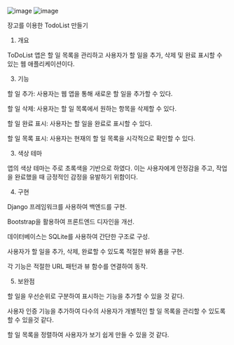 ![image](https://github.com/No-366/opensource-3-1-/assets/142786224/fbbd8e1f-fce6-4686-8498-d3bf931fa88b)
![image](https://github.com/No-366/opensource-3-1-/assets/142786224/3a247ea4-c06c-4c0b-b548-359f01f27a10)



장고를 이용한 TodoList 만들기 

1. 개요

ToDoList 앱은 할 일 목록을 관리하고 사용자가 할 일을 추가, 삭제 및 완료 표시할 수 있는 웹 애플리케이션이다.


3. 기능

할 일 추가: 사용자는 웹 앱을 통해 새로운 할 일을 추가할 수 있다.

할 일 삭제: 사용자는 할 일 목록에서 원하는 항목을 삭제할 수 있다.

할 일 완료 표시: 사용자는 할 일을 완료로 표시할 수 있다.

할 일 목록 표시: 사용자는 현재의 할 일 목록을 시각적으로 확인할 수 있다.


3. 색상 테마

앱의 색상 테마는 주로 초록색을 기반으로 하였다. 이는 사용자에게 안정감을 주고, 작업을 완료했을 때 긍정적인 감정을 유발하기 위함이다.


4. 구현

Django 프레임워크를 사용하여 백엔드를 구현.

Bootstrap을 활용하여 프론트엔드 디자인을 개선.

데이터베이스는 SQLite를 사용하여 간단한 구조로 구성.

사용자가 할 일을 추가, 삭제, 완료할 수 있도록 적절한 뷰와 폼을 구현.

각 기능은 적절한 URL 패턴과 뷰 함수를 연결하여 동작.


5. 보완점

할 일을 우선순위로 구분하여 표시하는 기능을 추가할 수 있을 것 같다.

사용자 인증 기능을 추가하여 다수의 사용자가 개별적인 할 일 목록을 관리할 수 있도록 할 수 있을것 같다.

할 일 목록을 정렬하여 사용자가 보기 쉽게 만들 수 있을 것 같다.
